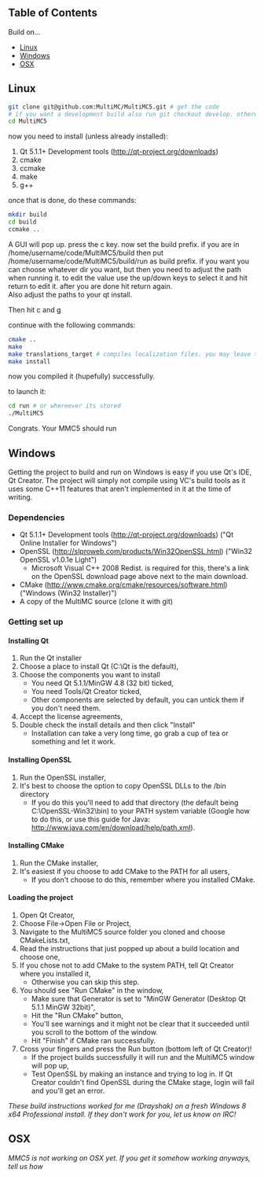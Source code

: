 ## Table of Contents

Build on...

* [Linux](#linux)
* [Windows](#windows)
* [OSX](#osx)

## <a id="linux"></a>Linux

```bash
git clone git@github.com:MultiMC/MultiMC5.git # get the code
# if you want a development build also run git checkout develop. otherwise you get a stable build (from master)
cd MultiMC5
```

now you need to install (unless already installed):

1. Qt 5.1.1+ Development tools (http://qt-project.org/downloads)
1. cmake
1. ccmake
1. make
1. g++

once that is done, do these commands:

```bash
mkdir build
cd build
ccmake ..
```

A GUI will pop up. press the c key. now set the build prefix. if you are in /home/username/code/MultiMC5/build then put /home/username/code/MultiMC5/build/run as build prefix. if you want you can choose whatever dir you want, but then you need to adjust the path when running it. to edit the value use the up/down keys to select it and hit return to edit it. after you are done hit return again.  
Also adjust the paths to your qt install.

Then hit c and g

continue with the following commands:

```bash
cmake ..
make
make translations_target # compiles localization files. you may leave this out if your language is english
make install
```
now you compiled it (hupefully) successfully.

to launch it:

```bash
cd run # or whereever its stored
./MultiMC5
```

Congrats. Your MMC5 should run

## <a id="windows"></a>Windows

Getting the project to build and run on Windows is easy if you use Qt's IDE, Qt Creator. The project will simply not compile using VC's build tools as it uses some C++11 features that aren't implemented in it at the time of writing.

### Dependencies
* Qt 5.1.1+ Development tools (http://qt-project.org/downloads) ("Qt Online Installer for Windows")
* OpenSSL (http://slproweb.com/products/Win32OpenSSL.html) ("Win32 OpenSSL v1.0.1e Light")
    - Microsoft Visual C++ 2008 Redist. is required for this, there's a link on the OpenSSL download page above next to the main download.
* CMake (http://www.cmake.org/cmake/resources/software.html) ("Windows (Win32 Installer)")
* A copy of the MultiMC source (clone it with git)

### Getting set up

#### Installing Qt
1. Run the Qt installer
2. Choose a place to install Qt (C:\Qt is the default),
3. Choose the components you want to install
    - You need Qt 5.1.1/MinGW 4.8 (32 bit) ticked,
    - You need Tools/Qt Creator ticked,
    - Other components are selected by default, you can untick them if you don't need them.
4. Accept the license agreements,
5. Double check the install details and then click "Install"
    - Installation can take a very long time, go grab a cup of tea or something and let it work.

#### Installing OpenSSL
1. Run the OpenSSL installer,
2. It's best to choose the option to copy OpenSSL DLLs to the /bin directory
    - If you do this you'll need to add that directory (the default being C:\OpenSSL-Win32\bin) to your PATH system variable (Google how to do this, or use this guide for Java: http://www.java.com/en/download/help/path.xml).

#### Installing CMake
1. Run the CMake installer,
2. It's easiest if you choose to add CMake to the PATH for all users,
    - If you don't choose to do this, remember where you installed CMake.

#### Loading the project
1. Open Qt Creator,
2. Choose File->Open File or Project,
3. Navigate to the MultiMC5 source folder you cloned and choose CMakeLists.txt,
4. Read the instructions that just popped up about a build location and choose one,
5. If you chose not to add CMake to the system PATH, tell Qt Creator where you installed it,
    - Otherwise you can skip this step.
6. You should see "Run CMake" in the window,
    - Make sure that Generator is set to "MinGW Generator (Desktop Qt 5.1.1 MinGW 32bit)",
    - Hit the "Run CMake" button,
    - You'll see warnings and it might not be clear that it succeeded until you scroll to the bottom of the window.
    - Hit "Finish" if CMake ran successfully.
7. Cross your fingers and press the Run button (bottom left of Qt Creator)!
    - If the project builds successfully it will run and the MultiMC5 window will pop up,
    - Test OpenSSL by making an instance and trying to log in. If Qt Creator couldn't find OpenSSL during the CMake stage, login will fail and you'll get an error.

*These build instructions worked for me (Drayshak) on a fresh Windows 8 x64 Professional install. If they don't work for you, let us know on IRC!*

## <a id="osx"></a>OSX

*MMC5 is not working on OSX yet. If you get it somehow working anyways, tell us how*
